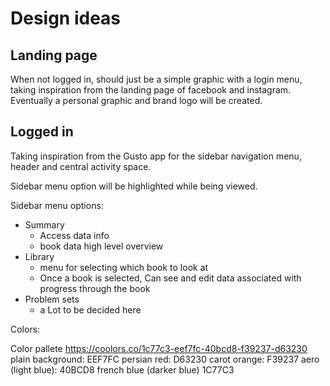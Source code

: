 # Design ideas

## Landing page

When not logged in, should just be a simple graphic with a login menu, taking inspiration from the landing page of facebook and instagram. Eventually a personal graphic and brand logo will be created.

## Logged in

Taking inspiration from the Gusto app for the sidebar navigation menu, header and central activity space.

Sidebar menu  option will be highlighted while being viewed.

Sidebar menu options:
- Summary
  - Access data info
  - book data high level overview
- Library
  - menu for selecting which book to look at
  - Once a book is selected, Can see and edit data associated with progress through the book
- Problem sets
  - a Lot to be decided here

Colors:

Color pallete https://coolors.co/1c77c3-eef7fc-40bcd8-f39237-d63230 
plain background: EEF7FC
persian red: D63230
carot orange: F39237
aero (light blue): 40BCD8
french blue (darker blue) 1C77C3